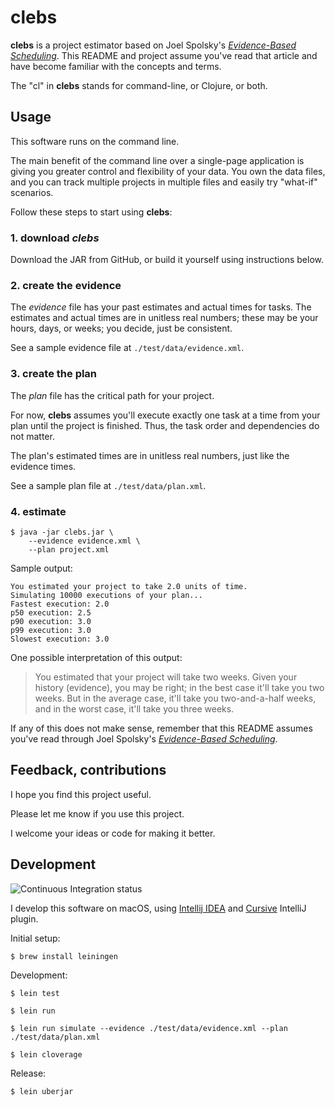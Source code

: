 # clebs #

**clebs** is a project estimator based on Joel Spolsky's [*Evidence-Based Scheduling*](https://www.joelonsoftware.com/2007/10/26/evidence-based-scheduling/).
This README and project assume you've read that article and have become familiar with the concepts and terms.

The "cl" in **clebs** stands for command-line, or Clojure, or both.

## Usage

This software runs on the command line.

The main benefit of the command line over a single-page application is giving
you greater control and flexibility of your data.  You own the data files, and
you can track multiple projects in multiple files and easily try "what-if" scenarios.

Follow these steps to start using **clebs**:

### 1. download _clebs_

Download the JAR from GitHub, or build it yourself using instructions below.

### 2. create the evidence

The *evidence* file has your past estimates and actual times for tasks.
The estimates and actual times are in unitless real numbers;
these may be your hours, days, or weeks; you decide, just be consistent.

See a sample evidence file at `./test/data/evidence.xml`.

### 3. create the plan

The *plan* file has the critical path for your project.

For now, **clebs** assumes you'll execute exactly one task at a time from your plan until
the project is finished.  Thus, the task order and dependencies do not matter.

The plan's estimated times are in unitless real numbers, just like the evidence times.

See a sample plan file at `./test/data/plan.xml`.

### 4. estimate

    $ java -jar clebs.jar \
        --evidence evidence.xml \
        --plan project.xml

Sample output:

    You estimated your project to take 2.0 units of time.
    Simulating 10000 executions of your plan...
    Fastest execution: 2.0
    p50 execution: 2.5
    p90 execution: 3.0
    p99 execution: 3.0
    Slowest execution: 3.0

One possible interpretation of this output:

> You estimated that your project will take two weeks.
> Given your history (evidence), you may be right; in the best case it'll take you two weeks.
> But in the average case, it'll take you two-and-a-half weeks,
> and in the worst case, it'll take you three weeks.

If any of this does not make sense, remember that this README assumes you've read
through Joel Spolsky's [*Evidence-Based Scheduling*](https://www.joelonsoftware.com/2007/10/26/evidence-based-scheduling/).

## Feedback, contributions

I hope you find this project useful.

Please let me know if you use this project.

I welcome your ideas or code for making it better.

## Development

![Continuous Integration status](https://github.com/philipmw/clebs/workflows/Clojure%20CI/badge.svg)

I develop this software on macOS, using [Intellij IDEA](https://www.jetbrains.com/idea/)
and [Cursive](https://cursive-ide.com/) IntelliJ plugin.

Initial setup:

    $ brew install leiningen

Development:

    $ lein test

    $ lein run

    $ lein run simulate --evidence ./test/data/evidence.xml --plan ./test/data/plan.xml

    $ lein cloverage

Release:

    $ lein uberjar
